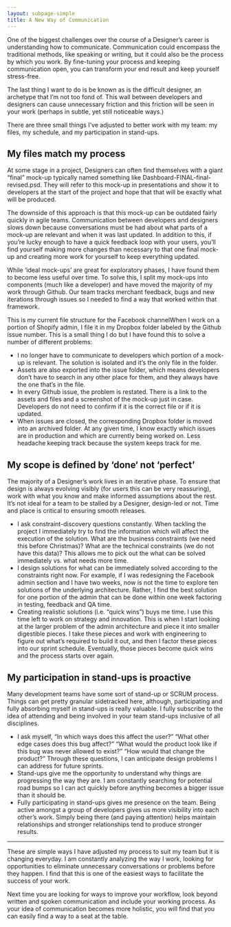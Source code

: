 ```yaml
---
layout: subpage-simple
title: A New Way of Communication
---
```

One of the biggest challenges over the course of a Designer’s career is understanding how to communicate. Communication could encompass the traditional methods, like speaking or writing, but it could also be the process by which you work. By fine-tuning your process and keeping communication open, you can transform your end result and keep yourself stress-free.

The last thing I want to do is be known as is the difficult designer, an archetype that I’m not too fond of. This wall between developers and designers can cause unnecessary friction and this friction will be seen in your work (perhaps in subtle, yet still noticeable ways.)

There are three small things I’ve adjusted to better work with my team: my files, my schedule, and my participation in stand-ups.

## My files match my process

At some stage in a project, Designers can often find themselves with a giant “final” mock-up typically named something like Dashboard-FINAL-final-revised.psd. They will refer to this mock-up in presentations and show it to developers at the start of the project and hope that that will be exactly what will be produced.

The downside of this approach is that this mock-up can be outdated fairly quickly in agile teams. Communication between developers and designers slows down because conversations must be had about what parts of a mock-up are relevant and when it was last updated. In addition to this, if you’re lucky enough to have a quick feedback loop with your users, you’ll find yourself making more changes than necessary to that one final mock-up and creating more work for yourself to keep everything updated.

While ‘ideal mock-ups’ are great for exploratory phases, I have found them to become less useful over time. To solve this, I split my mock-ups into components (much like a developer) and have moved the majority of my work through Github. Our team tracks merchant feedback, bugs and new iterations through issues so I needed to find a way that worked within that framework.

This is my current file structure for the Facebook channelWhen I work on a portion of Shopify admin, I file it in my Dropbox folder labeled by the Github issue number. This is a small thing I do but I have found this to solve a number of different problems:

* I no longer have to communicate to developers which portion of a mock-up is relevant. The solution is isolated and it’s the only file in the folder. 
* Assets are also exported into the issue folder, which means developers don’t have to search in any other place for them, and they always have the one that’s in the file.
* In every Github issue, the problem is restated. There is a link to the assets and files and a screenshot of the mock-up just in case. Developers do not need to confirm if it is the correct file or if it is updated.
* When issues are closed, the corresponding Dropbox folder is moved into an archived folder. At any given time, I know exactly which issues are in production and which are currently being worked on. Less headache keeping track because the system keeps track for me.

## My scope is defined by ‘done‘ not ‘perfect’

The majority of a Designer’s work lives in an iterative phase. To ensure that design is always evolving visibly (for users this can be very reassuring), work with what you know and make informed assumptions about the rest. It’s not ideal for a team to be stalled by a Designer, design-led or not. Time and place is critical to ensuring smooth releases.

* I ask constraint-discovery questions constantly. When tackling the project I immediately try to find the information which will affect the execution of the solution. What are the business constraints (we need this before Christmas)? What are the technical constraints (we do not have this data)? This allows me to pick out the what can be solved immediately vs. what needs more time.
* I design solutions for what can be immediately solved according to the constraints right now. For example, if I was redesigning the Facebook admin section and I have two weeks, now is not the time to explore ten solutions of the underlying architecture. Rather, I find the best solution for one portion of the admin that can be done within one week factoring in testing, feedback and QA time.
* Creating realistic solutions (i.e. “quick wins”) buys me time. I use this time left to work on strategy and innovation. This is when I start looking at the larger problem of the admin architecture and piece it into smaller digestible pieces. I take these pieces and work with engineering to figure out what’s required to build it out, and then I factor these pieces into our sprint schedule. Eventually, those pieces become quick wins and the process starts over again.

## My participation in stand-ups is proactive

Many development teams have some sort of stand-up or SCRUM process. Things can get pretty granular sidetracked here, although, participating and fully absorbing myself in stand-ups is really valuable. I fully subscribe to the idea of attending and being involved in your team stand-ups inclusive of all disciplines.

* I ask myself, “In which ways does this affect the user?” “What other edge cases does this bug affect?” “What would the product look like if this bug was never allowed to exist?” “How would that change the product?” Through these questions, I can anticipate design problems I can address for future sprints.
* Stand-ups give me the opportunity to understand why things are progressing the way they are. I am constantly searching for potential road bumps so I can act quickly before anything becomes a bigger issue than it should be.
* Fully participating in stand-ups gives me presence on the team. Being active amongst a group of developers gives us more visibility into each other’s work. Simply being there (and paying attention) helps maintain relationships and stronger relationships tend to produce stronger results.

<hr class="small">

These are simple ways I have adjusted my process to suit my team but it is changing everyday. I am constantly analyzing the way I work, looking for opportunities to eliminate unnecessary conversations or problems before they happen. I find that this is one of the easiest ways to facilitate the success of your work.

Next time you are looking for ways to improve your workflow, look beyond written and spoken communication and include your working process. As your idea of communication becomes more holistic, you will find that you can easily find a way to a seat at the table.